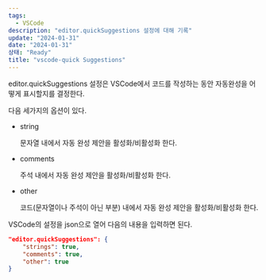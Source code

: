 ```yaml
---
tags:
  - VSCode
description: "editor.quickSuggestions 설정에 대해 기록"
update: "2024-01-31"
date: "2024-01-31"
상태: "Ready"
title: "vscode-quick Suggestions"
---
```

editor.quickSuggestions 설정은 VSCode에서 코드를 작성하는 동안 자동완성을 어떻게 표시할지를 결정한다. 

다음 세가지의 옵션이 있다. 

- string

    문자열 내에서 자동 완성 제안을 활성화/비활성화 한다. 

- comments

    주석 내에서 자동 완성 제안을 활성화/비활성화 한다. 

- other

    코드(문자열이나 주석이 아닌 부분) 내에서 자동 완성 제안을 활성화/비활성화 한다. 

VSCode의 설정을 json으로 열어 다음의 내용을 입력하면 된다. 

```json
"editor.quickSuggestions": {
    "strings": true,
    "comments": true,
    "other": true
}
```




